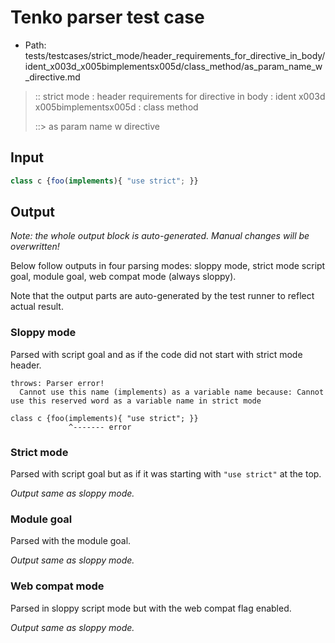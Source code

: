 # Tenko parser test case

- Path: tests/testcases/strict_mode/header_requirements_for_directive_in_body/ident_x003d_x005bimplementsx005d/class_method/as_param_name_w_directive.md

> :: strict mode : header requirements for directive in body : ident x003d x005bimplementsx005d : class method
>
> ::> as param name w directive

## Input


`````js
class c {foo(implements){ "use strict"; }}
`````

## Output

_Note: the whole output block is auto-generated. Manual changes will be overwritten!_

Below follow outputs in four parsing modes: sloppy mode, strict mode script goal, module goal, web compat mode (always sloppy).

Note that the output parts are auto-generated by the test runner to reflect actual result.

### Sloppy mode

Parsed with script goal and as if the code did not start with strict mode header.

`````
throws: Parser error!
  Cannot use this name (implements) as a variable name because: Cannot use this reserved word as a variable name in strict mode

class c {foo(implements){ "use strict"; }}
             ^------- error
`````

### Strict mode

Parsed with script goal but as if it was starting with `"use strict"` at the top.

_Output same as sloppy mode._

### Module goal

Parsed with the module goal.

_Output same as sloppy mode._

### Web compat mode

Parsed in sloppy script mode but with the web compat flag enabled.

_Output same as sloppy mode._
